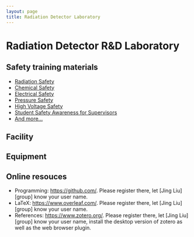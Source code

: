 ```yaml
---
layout: page
title: Radiation Detector Laboratory
---
```


# Radiation Detector R&D Laboratory

## Safety training materials

- [Radiation Safety](https://drive.google.com/file/d/0B4rDM_WjOh95YTdRVjM0ZG1HR3M/view?usp=sharing)
- [Chemical Safety](https://www-training.llnl.gov/training/hc/HS4240-W/)
- [Electrical Safety](https://www-training.llnl.gov/training/hc/HS5220/index.html)
- [Pressure Safety](https://www-training.llnl.gov/training/hc/HS5030/index.html)
- [High Voltage Safety](https://www-training.llnl.gov/training/hc/HS5230-W/index.html)
- [Student Safety Awareness for Supervisors](https://www-training.llnl.gov/training/hc/HS0075/index.html)
- [And more...](https://www-training.llnl.gov/training/#WBT)

## Facility

## Equipment

## Online resouces

- Programming: https://github.com/. Please register there, let [Jing Liu][group] know your user name. 
- LaTeX: https://www.overleaf.com/. Please register there, let [Jing Liu][group] know your user name.
- References: https://www.zotero.org/. Please register there, let [Jing Liu][group] know your user name, install the desktop version of zotero as well as the web browser plugin.
